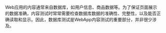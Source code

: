 Web应用的内容通常来自数据库，如用户信息、商品数据等。为了保证页面展示的数据准确，内容测试时常常需要检查数据库数据的准确性、完整性，以及能否正确读取和显示。因此，数据库测试是WebApp内容测试的重要部分，并非很少涉及。